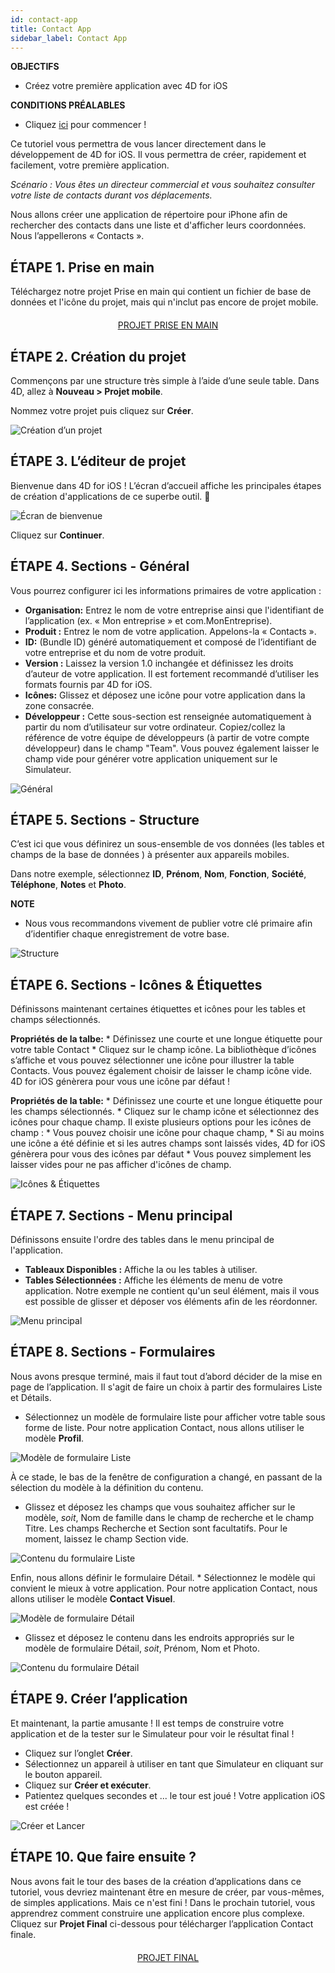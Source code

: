 ```yaml
---
id: contact-app
title: Contact App
sidebar_label: Contact App
---
```

<div class = "objectives"> 

**OBJECTIFS**

* Créez votre première application avec 4D for iOS</div> <div class = "prerequisites"> 

**CONDITIONS PRÉALABLES**

* Cliquez [ici](prerequisites.html) pour commencer !</div> 

Ce tutoriel vous permettra de vous lancer directement dans le développement de 4D for iOS. Il vous permettra de créer, rapidement et facilement, votre première application.

*Scénario : Vous êtes un directeur commercial et vous souhaitez consulter votre liste de contacts durant vos déplacements.*

Nous allons créer une application de répertoire pour iPhone afin de rechercher des contacts dans une liste et d'afficher leurs coordonnées. Nous l’appellerons « Contacts ».

## ÉTAPE 1. Prise en main

Téléchargez notre projet Prise en main qui contient un fichier de base de données et l'icône du projet, mais qui n'inclut pas encore de projet mobile.

<div style="text-align: center; margin-top: 20px">
  <p>
    

<a class="button"
href="../assets/contact-app/ContactStarter.zip">PROJET PRISE EN MAIN</a>

  </p>
</div>

## ÉTAPE 2. Création du projet

Commençons par une structure très simple à l’aide d’une seule table. Dans 4D, allez à **Nouveau > Projet mobile**.

Nommez votre projet puis cliquez sur **Créer**.

![Création d’un projet](assets/contact-app/Project-creation-4D-for-iOS.png)

## ÉTAPE 3. L’éditeur de projet

Bienvenue dans 4D for iOS ! L’écran d’accueil affiche les principales étapes de création d'applications de ce superbe outil. 🙂

![Écran de bienvenue](assets/contact-app/Welcome-Screen-4D-for-iOS.png)

Cliquez sur **Continuer**.

## ÉTAPE 4. Sections - Général

Vous pourrez configurer ici les informations primaires de votre application :

* **Organisation:** Entrez le nom de votre entreprise ainsi que l'identifiant de l’application (ex. « Mon entreprise » et com.MonEntreprise).
* **Produit :** Entrez le nom de votre application. Appelons-la « Contacts ».
* **ID:** (Bundle ID) généré automatiquement et composé de l’identifiant de votre entreprise et du nom de votre produit.
* **Version :** Laissez la version 1.0 inchangée et définissez les droits d’auteur de votre application. Il est fortement recommandé d’utiliser les formats fournis par 4D for iOS.
* **Icônes:** Glissez et déposez une icône pour votre application dans la zone consacrée.
* **Développeur :** Cette sous-section est renseignée automatiquement à partir du nom d’utilisateur sur votre ordinateur. Copiez/collez la référence de votre équipe de développeurs (à partir de votre compte développeur) dans le champ "Team". Vous pouvez également laisser le champ vide pour générer votre application uniquement sur le Simulateur.

![Général](assets/contact-app/Contact-app-general-section-4D-for-iOS.png)

## ÉTAPE 5. Sections - Structure

C’est ici que vous définirez un sous-ensemble de vos données (les tables et champs de la base de données ) à présenter aux appareils mobiles.

Dans notre exemple, sélectionnez **ID**, **Prénom**, **Nom**, **Fonction**, **Société**, **Téléphone**, **Notes** et **Photo**.<div class = "tips"> 

**NOTE**

* Nous vous recommandons vivement de publier votre clé primaire afin d’identifier chaque enregistrement de votre base.</div> 

![Structure](assets/contact-app/Contact-app-structure-section-4D-for-iOS.png)

## ÉTAPE 6. Sections - Icônes & Étiquettes

Définissons maintenant certaines étiquettes et icônes pour les tables et champs sélectionnés.

**Propriétés de la talbe:** * Définissez une courte et une longue étiquette pour votre table Contact * Cliquez sur le champ icône. La bibliothèque d’icônes s’affiche et vous pouvez sélectionner une icône pour illustrer la table Contacts. Vous pouvez également choisir de laisser le champ icône vide. 4D for iOS génèrera pour vous une icône par défaut !

**Propriétés de la table:** * Définissez une courte et une longue étiquette pour les champs sélectionnés. * Cliquez sur le champ icône et sélectionnez des icônes pour chaque champ. Il existe plusieurs options pour les icônes de champ : * Vous pouvez choisir une icône pour chaque champ, * Si au moins une icône a été définie et si les autres champs sont laissés vides, 4D for iOS génèrera pour vous des icônes par défaut * Vous pouvez simplement les laisser vides pour ne pas afficher d'icônes de champ.

![Icônes & Étiquettes](assets/contact-app/Contact-app-icons-labels-section-4D-for-iOS.png)

## ÉTAPE 7. Sections - Menu principal

Définissons ensuite l'ordre des tables dans le menu principal de l'application.

* **Tableaux Disponibles :** Affiche la ou les tables à utiliser.
* **Tables Sélectionnées :** Affiche les éléments de menu de votre application. Notre exemple ne contient qu'un seul élément, mais il vous est possible de glisser et déposer vos éléments afin de les réordonner.

![Menu principal](assets/contact-app/Contact-app-main-menu-section-4D-for-iOS.png)

## ÉTAPE 8. Sections - Formulaires

Nous avons presque terminé, mais il faut tout d’abord décider de la mise en page de l’application. Il s'agit de faire un choix à partir des formulaires Liste et Détails.

* Sélectionnez un modèle de formulaire liste pour afficher votre table sous forme de liste. Pour notre application Contact, nous allons utiliser le modèle **Profil**.

![Modèle de formulaire Liste](assets/contact-app/ListformTemplate-form-section-4D-for-iOS.png)

À ce stade, le bas de la fenêtre de configuration a changé, en passant de la sélection du modèle à la définition du contenu.

* Glissez et déposez les champs que vous souhaitez afficher sur le modèle, *soit*, Nom de famille dans le champ de recherche et le champ Titre. Les champs Recherche et Section sont facultatifs. Pour le moment, laissez le champ Section vide.

![Contenu du formulaire Liste](assets/contact-app/ListformContent-form-section-4D-for-iOS.png)

Enfin, nous allons définir le formulaire Détail. * Sélectionnez le modèle qui convient le mieux à votre application. Pour notre application Contact, nous allons utiliser le modèle **Contact Visuel**.

![Modèle de formulaire Détail](assets/contact-app/DetailformTemplate-form-section-4D-for-iOS.png)

* Glissez et déposez le contenu dans les endroits appropriés sur le modèle de formulaire Détail, *soit*, Prénom, Nom et Photo.

![Contenu du formulaire Détail](assets/contact-app/DetailformContent-form-section-4D-for-iOS.png)

## ÉTAPE 9. Créer l’application

Et maintenant, la partie amusante ! Il est temps de construire votre application et de la tester sur le Simulateur pour voir le résultat final !

* Cliquez sur l’onglet **Créer**.
* Sélectionnez un appareil à utiliser en tant que Simulateur en cliquant sur le bouton appareil.
* Cliquez sur **Créer et exécuter**.
* Patientez quelques secondes et ... le tour est joué ! Votre application iOS est créée !

![Créer et Lancer](assets/contact-app/Build-the-app-simulator.png)

## ÉTAPE 10. Que faire ensuite ?

Nous avons fait le tour des bases de la création d’applications dans ce tutoriel, vous devriez maintenant être en mesure de créer, par vous-mêmes, de simples applications. Mais ce n'est fini ! Dans le prochain tutoriel, vous apprendrez comment construire une application encore plus complexe. Cliquez sur **Projet Final** ci-dessous pour télécharger l’application Contact finale.

<div style="text-align: center; margin-top: 20px">
  <p>
    

<a class="button"
href="../assets/contact-app/ContactFinal.zip">PROJET FINAL</a>

  </p>
</div>